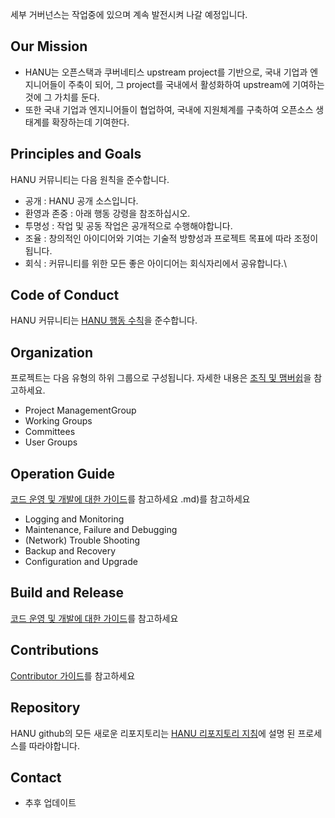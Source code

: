 세부 거버넌스는 작업중에 있으며 계속 발전시켜 나갈 예정입니다.

## Our Mission 
- HANU는 오픈스택과 쿠버네티스 upstream project를 기반으로, 국내 기업과 엔지니어들이 주축이 되어, 그 project를 국내에서 활성화하여 upstream에 기여하는것에 그 가치를 둔다.
- 또한 국내 기업과 엔지니어들이 협업하여, 국내에 지원체계를 구축하여 오픈소스  생태계를 확장하는데 기여한다. 

## Principles and Goals
HANU 커뮤니티는 다음 원칙을 준수합니다.
* 공개 : HANU 공개 소스입니다.
* 환영과 존중 : 아래 행동 강령을 참조하십시오.
* 투명성 : 작업 및 공동 작업은 공개적으로 수행해야합니다.
* 조율 : 창의적인 아이디어와 기여는 기술적 방향성과 프로젝트 목표에 따라 조정이 됩니다.
* 회식 : 커뮤니티를 위한 모든 좋은 아이디어는 회식자리에서 공유합니다.\


## Code of Conduct

HANU 커뮤니티는 [HANU 행동 수칙](code-of-conduct.md)을 준수합니다.


## Organization

프로젝트는 다음 유형의 하위 그룹으로 구성됩니다.
자세한 내용은  [조직 및 맴버쉽](membership.md)을 참고하세요.
* Project ManagementGroup
* Working Groups
* Committees
* User Groups


## Operation Guide 
[코드 운영 및 개발에 대한 가이드](contributors_devel_guide.md)를 참고하세요
.md)를 참고하세요
   - Logging and Monitoring 
   - Maintenance, Failure and Debugging 
   - (Network) Trouble Shooting 
   - Backup and Recovery 
   - Configuration and Upgrade 
   
   
##  Build and Release 
[코드 운영 및 개발에 대한 가이드](contributors_devel_guide.md)를 참고하세요


##  Contributions
[Contributor 가이드](contributors_guide.md)를 참고하세요


## Repository 
HANU github의 모든 새로운 리포지토리는 [HANU 리포지토리 지침](contributors_devel_guide.md)에 설명 된 프로세스를 따라야합니다.


## Contact
   - 추후 업데이트
